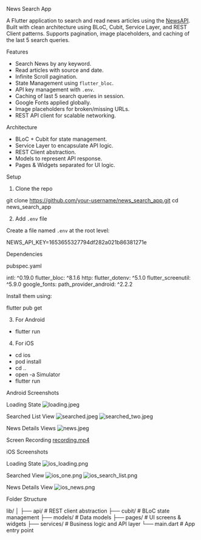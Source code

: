 News Search App

A Flutter application to search and read news articles using the [NewsAPI](https://newsapi.org/v2/everything). Built with clean architecture using BLoC, Cubit, Service Layer, and REST Client patterns. Supports pagination, image placeholders, and caching of the last 5 search queries.


Features

- Search News by any keyword.
- Read articles with source and date.
- Infinite Scroll pagination.
- State Management using `flutter_bloc`.
- API key management with `.env`.
- Caching of last 5 search queries in session.
- Google Fonts applied globally.
- Image placeholders for broken/missing URLs.
- REST API client for scalable networking.



Architecture

- BLoC + Cubit for state management.
- Service Layer to encapsulate API logic.
- REST Client abstraction.
- Models to represent API response.
- Pages & Widgets separated for UI logic.


Setup

1. Clone the repo


git clone https://github.com/your-username/news_search_app.git
cd news_search_app


2. Add `.env` file

Create a file named `.env` at the root level:

NEWS_API_KEY=1653655327794df282a021b86381271e


Dependencies

pubspec.yaml

intl: ^0.19.0
flutter_bloc: ^8.1.6
http:
flutter_dotenv: ^5.1.0
flutter_screenutil: ^5.9.0
google_fonts:
path_provider_android: ^2.2.2

Install them using:

flutter pub get

3. For Android

- flutter run

4. For iOS

- cd ios
- pod install
- cd ..
- open -a Simulator
- flutter run


Android Screenshots

Loading State
![loading.jpeg](screenshots/screenshots_android/loading.jpeg)


Searched List View
![searched.jpeg](screenshots/screenshots_android/searched.jpeg)
![searched_two.jpeg](screenshots/screenshots_android/searched_two.jpeg)

News Details Views
![news.jpeg](screenshots/screenshots_android/news.jpeg)

Screen Recording
[recording.mp4](screenshots/screenshots_android/recording.mp4)


iOS Screenshots

Loading State
![ios_loading.png](screenshots/screenshots_ios/ios_loading.png)

Searched View
![ios_one.png](screenshots/screenshots_ios/ios_one.png)
![ios_search_list.png](screenshots/screenshots_ios/ios_search_list.png)

News Details View
![ios_news.png](screenshots/screenshots_ios/ios_news.png)


Folder Structure


lib/
│
├── api/                  # REST client abstraction
├── cubit/                # BLoC state management
├── models/               # Data models
├── pages/                # UI screens & widgets
├── services/             # Business logic and API layer
└── main.dart             # App entry point





